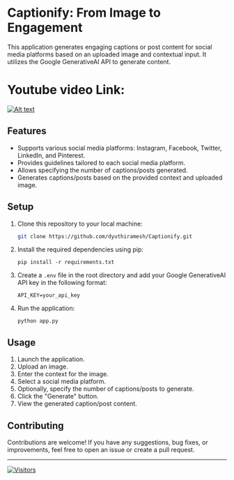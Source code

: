 # Captionify: From Image to Engagement

This application generates engaging captions or post content for social media platforms based on an uploaded image and contextual input. It utilizes the Google GenerativeAI API to generate content.

# Youtube video Link:
[![Alt text](https://img.youtube.com/vi/xwiYUISIZKw/0.jpg)](https://www.youtube.com/watch?v=xwiYUISIZKw)

## Features

- Supports various social media platforms: Instagram, Facebook, Twitter, LinkedIn, and Pinterest.
- Provides guidelines tailored to each social media platform.
- Allows specifying the number of captions/posts generated.
- Generates captions/posts based on the provided context and uploaded image.

## Setup

1. Clone this repository to your local machine:

   ```bash
   git clone https://github.com/dyuthiramesh/Captionify.git
   ```
2. Install the required dependencies using pip:
   ```
   pip install -r requirements.txt
   ```
3. Create a `.env` file in the root directory and add your Google GenerativeAI API key in the following format:
   ```
   API_KEY=your_api_key
   ```
4. Run the application:
   ```
   python app.py
   ```

## Usage

1. Launch the application.
2. Upload an image.
3. Enter the context for the image.
4. Select a social media platform.
5. Optionally, specify the number of captions/posts to generate.
6. Click the "Generate" button.
7. View the generated caption/post content.

## Contributing

Contributions are welcome! If you have any suggestions, bug fixes, or improvements, feel free to open an issue or create a pull request.

---

[![Visitors](https://api.visitorbadge.io/api/visitors?path=https%3A%2F%2Fgithub.com%2Fdyuthiramesh%2FCaptionify&labelColor=%23697689&countColor=%23ffa500)](https://github.com/dyuthiramesh/Captionify)

